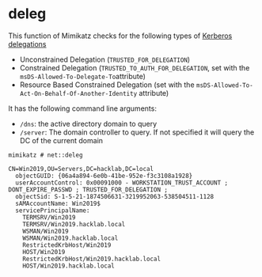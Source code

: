 # deleg

This function of Mimikatz checks for the following types of [Kerberos delegations](https://www.thehacker.recipes/ad-ds/movement/kerberos/delegations)

* Unconstrained Delegation \(`TRUSTED_FOR_DELEGATION`\)
* Constrained Delegation \(`TRUSTED_TO_AUTH_FOR_DELEGATION`, set with the `msDS-Allowed-To-Delegate-To`attribute\)
* Resource Based Constrained Delegation \(set with the `msDS-Allowed-To-Act-On-Behalf-Of-Another-Identity` attribute\)

It has the following command line arguments:

* `/dns`: the active directory domain to query
* `/server`: The domain controller to query. If not specified it will query the DC of the current domain

```text
mimikatz # net::deleg

CN=Win2019,OU=Servers,DC=hacklab,DC=local
  objectGUID: {06a4a894-6e0b-41be-952e-f3c3108a1928}
  userAccountControl: 0x00091000 - WORKSTATION_TRUST_ACCOUNT ; DONT_EXPIRE_PASSWD ; TRUSTED_FOR_DELEGATION ;
  objectSid: S-1-5-21-1874506631-3219952063-538504511-1128
  sAMAccountName: Win2019$
  servicePrincipalName:
    TERMSRV/Win2019
    TERMSRV/Win2019.hacklab.local
    WSMAN/Win2019
    WSMAN/Win2019.hacklab.local
    RestrictedKrbHost/Win2019
    HOST/Win2019
    RestrictedKrbHost/Win2019.hacklab.local
    HOST/Win2019.hacklab.local
```

